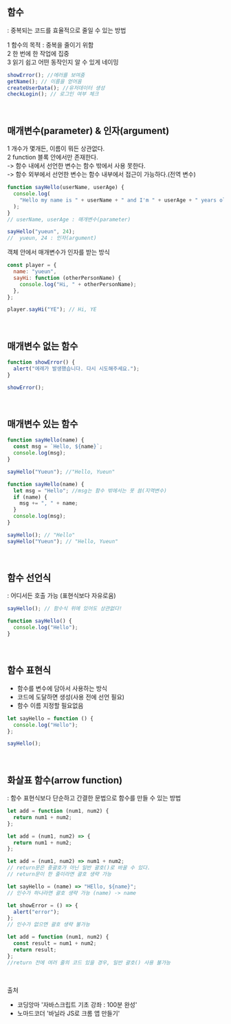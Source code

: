 ## 함수

: 중복되는 코드를 효율적으로 줄일 수 있는 방법

1 함수의 목적 : 중복을 줄이기 위함  
2 한 번에 한 작업에 집중  
3 읽기 쉽고 어떤 동작인지 알 수 있게 네이밍

```javascript
showError(); //에러를 보여줌
getName(); // 이름을 얻어옴
createUserData(); //유저데이터 생성
checkLogin(); // 로그인 여부 체크
```

<br>

## 매개변수(parameter) & 인자(argument)

1 개수가 몇개든, 이름이 뭐든 상관없다.  
2 function 블록 안에서만 존재한다.  
-> 함수 내에서 선언한 변수는 함수 밖에서 사용 못한다.  
-> 함수 외부에서 선언한 변수는 함수 내부에서 접근이 가능하다.(전역 변수)

```jsx
function sayHello(userName, userAge) {
  console.log(
    "Hello my name is " + userName + " and I'm " + userAge + " years old."
  );
}
// userName, userAge : 매개변수(parameter)

sayHello("yueun", 24);
//  yueun, 24 : 인자(argument)
```

객체 안에서 매개변수가 인자를 받는 방식

```jsx
const player = {
  name: "yueun",
  sayHi: function (otherPersonName) {
    console.log("Hi, " + otherPersonName);
  },
};

player.sayHi("YE"); // Hi, YE
```

<br>

## 매개변수 없는 함수

```javascript
function showError() {
  alert("에레가 발생했습니다. 다시 시도해주세요.");
}

showError();
```

<br>

## 매개변수 있는 함수

```javascript
function sayHello(name) {
  const msg = `Hello, ${name}`;
  console.log(msg);
}

sayHello("Yueun"); //"Hello, Yueun"

function sayHello(name) {
  let msg = "Hello"; //msg는 함수 밖에서는 못 씀(지역변수)
  if (name) {
    msg += ", " + name;
  }
  console.log(msg);
}

sayHello(); // "Hello"
sayHello("Yueun"); // "Hello, Yueun"
```

<br>

## 함수 선언식

: 어디서든 호출 가능 (표현식보다 자유로움)

```javascript
sayHello(); // 함수식 위에 있어도 상관없다!

function sayHello() {
  console.log("Hello");
}
```

<br>

## 함수 표현식

- 함수를 변수에 담아서 사용하는 방식
- 코드에 도달하면 생성(사용 전에 선언 필요)
- 함수 이름 지정할 필요없음

```javascript
let sayHello = function () {
  console.log("Hello");
};

sayHello();
```

  <br>

## 화살표 함수(arrow function)

: 함수 표현식보다 단순하고 간결한 문법으로 함수를 만들 수 있는 방법

```javascript
let add = function (num1, num2) {
  return num1 + num2;
};

let add = (num1, num2) => {
  return num1 + num2;
};

let add = (num1, num2) => num1 + num2;
// return문은 중괄호가 아닌 일반 괄호()로 바꿀 수 있다.
// return문이 한 줄이라면 괄호 생략 가능

let sayHello = (name) => "HEllo, ${name}";
// 인수가 하나라면 괄호 생략 가능 (name) -> name

let showError = () => {
  alert("error");
};
// 인수가 없으면 괄호 생략 불가능

let add = function (num1, num2) {
  const result = num1 + num2;
  return result;
};
//return 전에 여러 줄의 코드 있을 경우, 일반 괄호() 사용 불가능
```

  <br>

출처

- 코딩앙마 '자바스크립트 기초 강좌 : 100분 완성'
- 노마드코더 '바닐라 JS로 크롬 앱 만들기'
